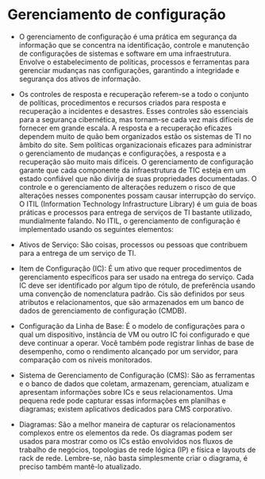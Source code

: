 # Gerenciamento de configuração

- O gerenciamento de configuração é uma prática em segurança da informação que se concentra na identificação, controle e manutenção de configurações de sistemas e software em uma infraestrutura. Envolve o estabelecimento de políticas, processos e ferramentas para gerenciar mudanças nas configurações, garantindo a integridade e segurança dos ativos de informação.

- Os controles de resposta e recuperação referem-se a todo o conjunto de políticas, procedimentos e recursos criados para resposta e recuperação a incidentes e desastres. Esses controles são essenciais para a segurança cibernética, mas tornam-se cada vez mais difíceis de fornecer em grande escala. A resposta e a recuperação eficazes dependem muito de quão bem organizados estão os sistemas de TI no âmbito do site. Sem políticas organizacionais eficazes para administrar o gerenciamento de mudanças e configurações, a resposta e a recuperação são muito mais difíceis. O gerenciamento de configuração garante que cada componente da infraestrutura de TIC esteja em um estado confiável que não divirja de suas propriedades documentadas. O controle e o gerenciamento de alterações reduzem o risco de que alterações nesses componentes possam causar interrupção do serviço. O ITIL (Information Technology Infrastructure Library) é um guia de boas práticas e processos para entrega de serviços de TI bastante utilizado, mundialmente falando. No ITIL, o gerenciamento de configuração é implementado usando os seguintes elementos:

- Ativos de Serviço: São coisas, processos ou pessoas que contribuem para a entrega de um serviço de TI.

- Item de Configuração (IC): É um ativo que requer procedimentos de gerenciamento específicos para ser usado na entrega do serviço. Cada IC deve ser identificado por algum tipo de rótulo, de preferência usando uma convenção de nomenclatura padrão. Cis são definidos por seus atributos e relacionamentos, que são armazenados em um banco de dados de gerenciamento de configuração (CMDB).

- Configuração da Linha de Base: É o modelo de configurações para o qual um dispositivo, instância de VM ou outro IC foi configurado e que deve continuar a operar. Você também pode registrar linhas de base de desempenho, como o rendimento alcançado por um servidor, para comparação com os níveis monitorados.

- Sistema de Gerenciamento de Configuração (CMS): São as ferramentas e o banco de dados que coletam, armazenam, gerenciam, atualizam e apresentam informações sobre ICs e seus relacionamentos. Uma pequena rede pode capturar essas informações em planilhas e diagramas; existem aplicativos dedicados para CMS corporativo.

- Diagramas: São a melhor maneira de capturar os relacionamentos complexos entre os elementos da rede. Os diagramas podem ser usados para mostrar como os ICs estão envolvidos nos fluxos de trabalho de negócios, topologias de rede lógica (IP) e física e layouts de rack de rede. Lembre-se, não basta simplesmente criar o diagrama, é preciso também mantê-lo atualizado.
